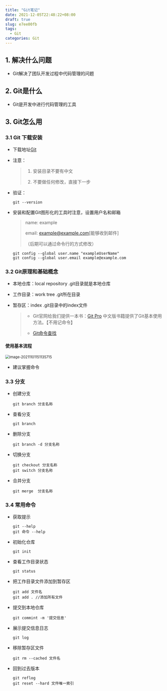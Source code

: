 ```yaml
---
title: "Git笔记"
date: 2021-12-05T22:48:22+08:00
draft: true
slug: e7ee00fb
tags:
  - Git
categories: Git
---
```


## 1. 解决什么问题

- Git解决了团队开发过程中代码管理的问题

## 2. Git是什么

-  Git是开发中进行代码管理的工具

## 3. Git怎么用

### 3.1 Git 下载安装

- 下载地址[Git](https://git-scm.com/)

- 注意：

  >1. 安装目录不要有中文
  >
  >2. 不要做任何修改，直接下一步

- 验证：

  ~~~git
  git --version
  ~~~

- 安装和配置Git图形化的工具时注意，设置用户名和邮箱

  >name:	example
  >
  >email:	example@example.com[能够收到邮件]
  >
  >（后期可以通过命令行的方式修改）

  ~~~shell
  git config --global user.name "exampleUserName"
  git config --global user.email example@example.com
  ~~~

### 3.2 Git原理和基础概念

- 本地仓库：local repository 		.git目录就是本地仓库

- 工作目录：work tree				  .git所在目录

- 暂存区：index						    .git目录中的index文件

  >- Git官网给我们提供一本书：[Git Pro](https://git-scm.com/book/zh/v2) 中文版书籍提供了Git基本使用方法。【不用记命令】
  >
  >- [Git命令查找](https://gitexplorer.com/)

#### 使用基本流程

<img src="https://gitee.com/earl9/img/raw/master/img/2021/11212419.png" alt="image-20211101151135715" style="zoom:80%;" />

- 建议掌握命令

### 3.3 分支

- 创建分支

  ~~~shell
  git branch 分支名称
  ~~~

- 查看分支

  ~~~shell
  git branch
  ~~~

- 删除分支

  ~~~shell
  git branch -d 分支名称
  ~~~

- 切换分支

  ~~~shell
  git checkout 分支名称
  git switch 分支名称
  ~~~

- 合并分支

  ~~~shell
  git merge  分支名称
  ~~~

### 3.4 常用命令

- 获取提示

  ~~~shell
  git --help	
  git 命令 --help
  ~~~

- 初始化仓库

  ~~~shell
  git init
  ~~~

- 查看工作目录状态

  ~~~shell
  git status
  ~~~

- 把工作目录文件添加到暂存区

  ~~~Shell
  git add 文件名
  git add .	//添加所有文件
  ~~~

- 提交到本地仓库

  ~~~Shell
  git commint -m '提交信息' 
  ~~~

- 展示提交信息日志

  ~~~shell
  git log
  ~~~

- 移除暂存区文件

  ~~~shell
  git rm --cached 文件名
  ~~~

- 回到过去版本

  ~~~shell
  git reflog
  git reset --hard 文件唯一索引
  ~~~

